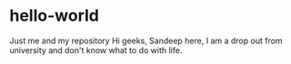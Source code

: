 # hello-world
Just me and my repository
Hi geeks, 
Sandeep here, I am a drop out from university and don't know what to do with life.
